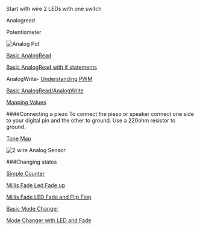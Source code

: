 Start with wire 2 LEDs with one switch

Analogread


Potentiometer 

![Analog Pot](https://github.com/zevenrodriguez/CIM542-642/blob/master/Breadboard%20examples/analogpot_bb.jpg)



[Basic AnalogRead](https://github.com/zevenrodriguez/CIM542-642/blob/master/arduino/analogRead/analogRead.ino)

[Basic AnalogRead with if statements]()


AnalogWrite- [Understanding PWM](https://www.arduino.cc/en/Tutorial/PWM)

[Basic AnalogRead/AnalogWrite](https://github.com/zevenrodriguez/CIM542-642/blob/master/arduino/analogReadInOut/analogReadInOut.ino)


[Mapping Values](https://github.com/zevenrodriguez/CIM542-642/blob/master/arduino/map/map.ino)


####Connecting a piezo
To connect the piezo or speaker connect one side to your digital pin and the other to ground. Use a 220ohm resistor to ground.

[Tone Map](https://github.com/zevenrodriguez/CIM542-642/blob/master/arduino/toneMap/toneMap.ino)

![2 wire Analog Sensor](https://github.com/zevenrodriguez/CIM542-642/blob/master/Breadboard%20examples/analog2wire_bb.jpg)


###Changing states

[Simple Counter](https://github.com/zevenrodriguez/CIM542-642/blob/master/arduino/buttonpressedCounter/buttonpressedCounter.ino)

[Millis Fade Led Fade up](https://github.com/zevenrodriguez/CIM542-642/blob/master/arduino/millisFade/millisFade.ino)

[Millis Fade LED Fade and Flip Flop]()

[Basic Mode Changer]()

[Mode Changer with LED and Fade]()

